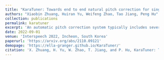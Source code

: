 ```yaml
---
title: "KaraTuner: Towards end to end natural pitch correction for singing voice in karaoke"
authors: "Xiaobin Zhuang, Huiran Yu, Weifeng Zhao, Tao Jiang, Peng Hu"
collection: publications
permalink: karatuner
excerpt: 'An automatic pitch correction system typically includes several stages, such as pitch extraction, deviation estimation, pitch shift processing, and cross-fade smoothing. However, designing these components with strategies often requires domain expertise and they are likely to fail on corner cases. In this paper, we present KaraTuner, an end-to-end neural architecture that predicts pitch curve and resynthesizes the singing voice directly from the tuned pitch and vocal spectrum extracted from the original recordings. Several vital technical points have been introduced in KaraTuner to ensure pitch accuracy, pitch naturalness, timbre consistency, and sound quality. A feed-forward Transformer is employed in the pitch predictor to capture longterm dependencies in the vocal spectrum and musical note. We also develop a pitch-controllable vocoder based on a novel source-filter block and the Fre-GAN architecture. KaraTuner obtains a higher preference than the rule-based pitch correction approach through A/B tests, and perceptual experiments show that the proposed vocoder achieves significant advantages in timbre consistency and sound quality compared with the parametric WORLD vocoder, phase vocoder and CLPC vocoder.'
date: 2022-09-01
venue: 'Interspeech 2022, Incheon, South Korea'
paperurl: 'https://arxiv.org/abs/2110.09121'
demopage: 'https://ella-granger.github.io/KaraTuner/'
citation: 'X. Zhuang, H. Yu, W. Zhao, T. Jiang, and P. Hu, KaraTuner: Towards end-to-end natural pitch correction for singing voice in karaoke, in Proceedings of INTERSPEECH, Incheon, South Korea, 2022.'
---
```

